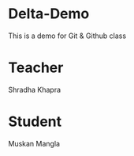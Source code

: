 # Delta-Demo
This is a demo for Git &amp; Github class

# Teacher
Shradha Khapra

# Student 
Muskan Mangla